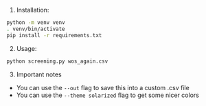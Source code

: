 1. Installation:

```bash
python -m venv venv
. venv/bin/activate
pip install -r requirements.txt
```

2. Usage:

```bash
python screening.py wos_again.csv
```

3. Important notes

* You can use the `--out` flag to save this into a custom .csv file
* You can use the `--theme solarized` flag to get some nicer colors



